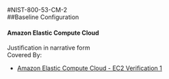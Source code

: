 #NIST-800-53-CM-2  
##Baseline Configuration  
  
#### Amazon Elastic Compute Cloud  
Justification in narrative form  
Covered By:  
* [Amazon Elastic Compute Cloud - EC2 Verification 1](../components/EC2.md)  
